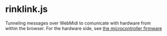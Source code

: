 # rinklink.js

Tunneling messages over WebMidi to comunicate with hardware from within the browser.
For the hardware side, see [the microcontroller firmware](https://github.com/icerink/rinklink-fw)
